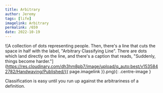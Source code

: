 ```yaml
---
title: Arbitrary
author: Jeremy
tags: [life]
imagelink: Arbitrary
permalink: /659
date: 2022-10-19
---
```


![A collection of dots representing people. Then, there's a line that cuts the space in half with the label, "Arbitrary Classifying Line". There are dots which land directly on the line, and there's a caption that reads, "Suddenly, things become harder."](https://res.cloudinary.com/dh3hm8pb7/image/upload/q_auto:best/v1535842782/Handwaving/Published/{{ page.imagelink }}.png){: .centre-image }

Classification is easy until you run up against the arbitrariness of a definition.
